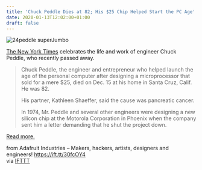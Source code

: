 ```yaml
---
title: 'Chuck Peddle Dies at 82; His $25 Chip Helped Start the PC Age'
date: 2020-01-13T12:02:00+01:00
draft: false
---
```


![24peddle superJumbo](https://cdn-blog.adafruit.com/uploads/2020/01/24peddle-superJumbo.jpg "24peddle-superJumbo.jpg")

[The New York Times](https://www.nytimes.com/2019/12/24/technology/chuck-peddle-dead.html) celebrates the life and work of engineer Chuck Peddle, who recently passed away.

> Chuck Peddle, the engineer and entrepreneur who helped launch the age of the personal computer after designing a microprocessor that sold for a mere $25, died on Dec. 15 at his home in Santa Cruz, Calif. He was 82.
> 
> His partner, Kathleen Shaeffer, said the cause was pancreatic cancer.
> 
> In 1974, Mr. Peddle and several other engineers were designing a new silicon chip at the Motorola Corporation in Phoenix when the company sent him a letter demanding that he shut the project down.

[Read more.](https://www.nytimes.com/2019/12/24/technology/chuck-peddle-dead.html)

  
  
from Adafruit Industries – Makers, hackers, artists, designers and engineers! https://ift.tt/30fcOY4  
via [IFTTT](https://ifttt.com/?ref=da&site=blogger)